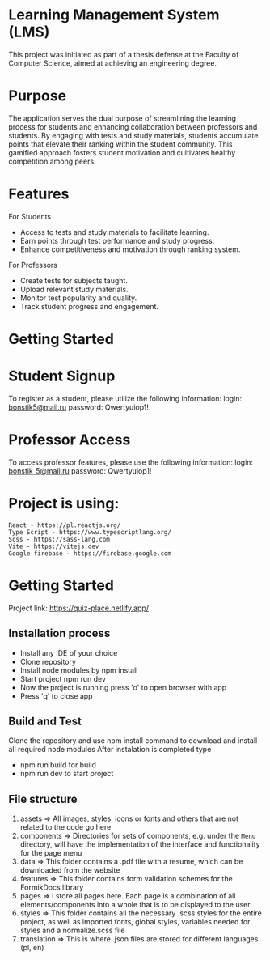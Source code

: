 # Learning Management System (LMS)

This project was initiated as part of a thesis defense at the Faculty of Computer Science, aimed at achieving an engineering degree.

# Purpose
The application serves the dual purpose of streamlining the learning process for students and enhancing collaboration between professors and students. By engaging with tests and study materials, students accumulate points that elevate their ranking within the student community. This gamified approach fosters student motivation and cultivates healthy competition among peers.

# Features
For Students
- Access to tests and study materials to facilitate learning.
- Earn points through test performance and study progress.
- Enhance competitiveness and motivation through ranking system.

For Professors
- Create tests for subjects taught.
- Upload relevant study materials.
- Monitor test popularity and quality.
- Track student progress and engagement.

# Getting Started
# Student Signup

To register as a student, please utilize the following information:
login: bonstik5@mail.ru
password: Qwertyuiop1!


# Professor Access

To access professor features, please use the following information:
login: bonstik_5@mail.ru
password: Qwertyuiop1!

# Project is using:
    React - https://pl.reactjs.org/
    Type Script - https://www.typescriptlang.org/
    Scss - https://sass-lang.com
    Vite - https://vitejs.dev
    Google firebase - https://firebase.google.com

# Getting Started
Project link: 
https://quiz-place.netlify.app/

## Installation process
- Install any IDE of your choice
- Clone repository 
- Install node modules by npm install
- Start project npm run dev
- Now the project is running press 'o' to open browser with app
- Press 'q' to close app

## Build and Test
Clone the repository and use npm install command to download and install all required node modules
After instalation is completed type 
- npm run build for build
- npm run dev to start project

## File structure
1. assets => 
   All images, styles, icons or fonts and others that are not related to the code go here
2. components => 
   Directories for sets of components, e.g. under the `Menu` directory, will have the implementation of the interface and functionality for the page menu
3. data => 
   This folder contains a .pdf file with a resume, which can be downloaded from the website
4. features =>
   This folder contains form validation schemes for the FormikDocs library
4. pages => 
   I store all pages here. Each page is a combination of all elements/components into a whole that is to be displayed to the user
5. styles => 
   This folder contains all the necessary .scss styles for the entire project, as well as imported fonts, global styles, variables needed for styles and a normalize.scss file
6. translation => 
   This is where .json files are stored for different languages (pl, en)